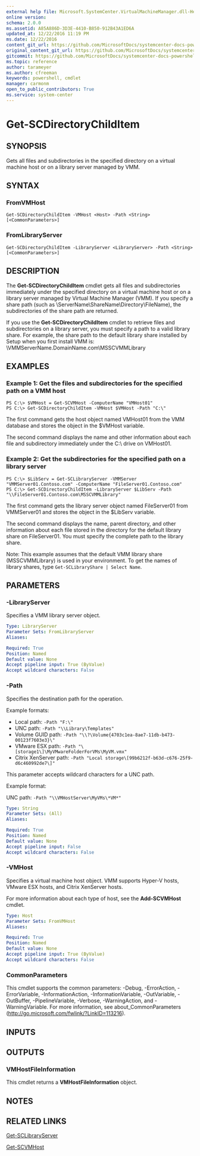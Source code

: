 ```yaml
---
external help file: Microsoft.SystemCenter.VirtualMachineManager.dll-Help.xml
online version: 
schema: 2.0.0
ms.assetid: A85A886D-3D3E-4410-B850-912B43A1ED6A
updated_at: 12/22/2016 11:19 PM
ms.date: 12/22/2016
content_git_url: https://github.com/MicrosoftDocs/systemcenter-docs-powershell/blob/live/systemcenter-cmdlets/SystemCenter2016/VirtualMachineManager/vlatest/Get-SCDirectoryChildItem.md
original_content_git_url: https://github.com/MicrosoftDocs/systemcenter-docs-powershell/blob/live/systemcenter-cmdlets/SystemCenter2016/VirtualMachineManager/vlatest/Get-SCDirectoryChildItem.md
gitcommit: https://github.com/MicrosoftDocs/systemcenter-docs-powershell/blob/d74e247404a4c865a6c8da735e1b4d296bcb074e/systemcenter-cmdlets/SystemCenter2016/VirtualMachineManager/vlatest/Get-SCDirectoryChildItem.md
ms.topic: reference
author: tarameyer
ms.author: cfreeman
keywords: powershell, cmdlet
manager: carmonm
open_to_public_contributors: True
ms.service: system-center
---
```


# Get-SCDirectoryChildItem

## SYNOPSIS
Gets all files and subdirectories in the specified directory on a virtual machine host or on a library server managed by VMM.

## SYNTAX

### FromVMHost
```
Get-SCDirectoryChildItem -VMHost <Host> -Path <String> [<CommonParameters>]
```

### FromLibraryServer
```
Get-SCDirectoryChildItem -LibraryServer <LibraryServer> -Path <String> [<CommonParameters>]
```

## DESCRIPTION
The **Get-SCDirectoryChildItem** cmdlet gets all files and subdirectories immediately under the specified directory on a virtual machine host or on a library server managed by Virtual Machine Manager (VMM).
If you specify a share path (such as \\ServerName\ShareName\Directory\FileName), the subdirectories of the share path are returned.

If you use the **Get-SCDirectoryChildItem** cmdlet to retrieve files and subdirectories on a library server, you must specify a path to a valid library share.
For example, the share path to the default library share installed by Setup when you first install VMM is: \\VMMServerName.DomainName.com\MSSCVMMLibrary

## EXAMPLES

### Example 1: Get the files and subdirectories for the specified path on a VMM host
```
PS C:\> $VMHost = Get-SCVMHost -ComputerName "VMHost01"
PS C:\> Get-SCDirectoryChildItem -VMHost $VMHost -Path "C:\"
```

The first command gets the host object named VMHost01 from the VMM database and stores the object in the $VMHost variable.

The second command displays the name and other information about each file and subdirectory immediately under the C:\ drive on VMHost01.

### Example 2: Get the subdirectories for the specified path on a library server
```
PS C:\> $LibServ = Get-SCLibraryServer -VMMServer "VMMServer01.Contoso.com" -ComputerName "FileServer01.Contoso.com"
PS C:\> Get-SCDirectoryChildItem -LibraryServer $LibServ -Path "\\FileServer01.Contoso.com\MSSCVMMLibrary"
```

The first command gets the library server object named FileServer01 from VMMServer01 and stores the object in the $LibServ variable.

The second command displays the name, parent directory, and other information about each file stored in the directory for the default library share on FileServer01.
You must specify the complete path to the library share.

Note: This example assumes that the default VMM library share (MSSCVMMLibrary) is used in your environment.
To get the names of library shares, type `Get-SCLibraryShare | Select Name`.

## PARAMETERS

### -LibraryServer
Specifies a VMM library server object.

```yaml
Type: LibraryServer
Parameter Sets: FromLibraryServer
Aliases: 

Required: True
Position: Named
Default value: None
Accept pipeline input: True (ByValue)
Accept wildcard characters: False
```

### -Path
Specifies the destination path for the operation. 

Example formats: 

- Local path: `-Path "F:\"`
- UNC path: `-Path "\\Library\Templates"`
- Volume GUID path: `-Path "\\?\Volume{4703c1ea-8ae7-11db-b473-00123f7603e3}\"`
- VMware ESX path: `-Path "\[storage1\]\MyVMwareFolderForVMs\MyVM.vmx"`
- Citrix XenServer path: `-Path "Local storage\[99b6212f-b63d-c676-25f9-d6c460992de7\]"`

This parameter accepts wildcard characters for a UNC path.

Example format: 

UNC path: `-Path "\\VMHostServer\MyVMs\*VM*"`

```yaml
Type: String
Parameter Sets: (All)
Aliases: 

Required: True
Position: Named
Default value: None
Accept pipeline input: False
Accept wildcard characters: False
```

### -VMHost
Specifies a virtual machine host object.
VMM supports Hyper-V hosts, VMware ESX hosts, and Citrix XenServer hosts.

For more information about each type of host, see the **Add-SCVMHost** cmdlet.

```yaml
Type: Host
Parameter Sets: FromVMHost
Aliases: 

Required: True
Position: Named
Default value: None
Accept pipeline input: True (ByValue)
Accept wildcard characters: False
```

### CommonParameters
This cmdlet supports the common parameters: -Debug, -ErrorAction, -ErrorVariable, -InformationAction, -InformationVariable, -OutVariable, -OutBuffer, -PipelineVariable, -Verbose, -WarningAction, and -WarningVariable. For more information, see about_CommonParameters (http://go.microsoft.com/fwlink/?LinkID=113216).

## INPUTS

## OUTPUTS

### VMHostFileInformation
This cmdlet returns a **VMHostFileInformation** object.

## NOTES

## RELATED LINKS

[Get-SCLibraryServer](xref:SystemCenter2016/VirtualMachineManager/vlatest/Get-SCLibraryServer.md)

[Get-SCVMHost](xref:SystemCenter2016/VirtualMachineManager/vlatest/Get-SCVMHost.md)

